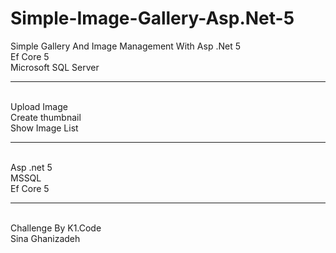 # Simple-Image-Gallery-Asp.Net-5
Simple Gallery And Image Management With Asp .Net 5 </br> Ef Core 5 </br> Microsoft SQL Server 

<hr/>
<br/>
Upload Image <br/>
Create thumbnail <br/>
Show Image List<br/>

<hr/>
<br/>
Asp .net 5<br/>
MSSQL<br/>
Ef Core 5<br/>


<hr/>
<br/>
Challenge By K1.Code
</br>
Sina Ghanizadeh

